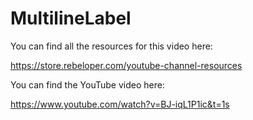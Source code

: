 # MultilineLabel

You can find all the resources for this video here: 

https://store.rebeloper.com/youtube-channel-resources

You can find the YouTube video here:

https://www.youtube.com/watch?v=BJ-iqL1P1ic&t=1s
